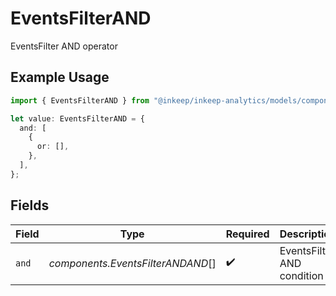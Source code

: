 # EventsFilterAND

EventsFilter AND operator

## Example Usage

```typescript
import { EventsFilterAND } from "@inkeep/inkeep-analytics/models/components";

let value: EventsFilterAND = {
  and: [
    {
      or: [],
    },
  ],
};
```

## Fields

| Field                             | Type                              | Required                          | Description                       |
| --------------------------------- | --------------------------------- | --------------------------------- | --------------------------------- |
| `and`                             | *components.EventsFilterANDAND*[] | :heavy_check_mark:                | EventsFilter AND condition        |